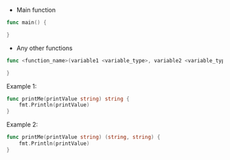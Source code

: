 - Main function
```Go
func main() {

}
```

- Any other functions
```Go
func <function_name>(variable1 <variable_type>, variable2 <variable_type>) (<return_type1>, <return_type2>) {

}
```

Example 1:
```Go
func printMe(printValue string) string {
	fmt.Println(printValue)
}
```

Example 2: 
```Go
func printMe(printValue string) (string, string) {
	fmt.Println(printValue)
}
```